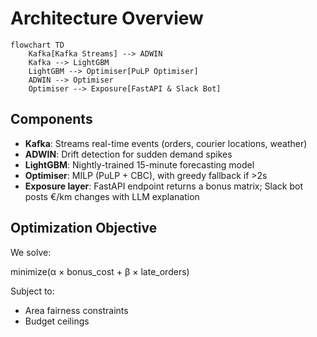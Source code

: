 # Architecture Overview

```mermaid
flowchart TD
    Kafka[Kafka Streams] --> ADWIN
    Kafka --> LightGBM
    LightGBM --> Optimiser[PuLP Optimiser]
    ADWIN --> Optimiser
    Optimiser --> Exposure[FastAPI & Slack Bot]
```

## Components

- **Kafka**: Streams real-time events (orders, courier locations, weather)
- **ADWIN**: Drift detection for sudden demand spikes
- **LightGBM**: Nightly-trained 15-minute forecasting model
- **Optimiser**: MILP (PuLP + CBC), with greedy fallback if >2s
- **Exposure layer**: FastAPI endpoint returns a bonus matrix; Slack bot posts €/km changes with LLM explanation

## Optimization Objective

We solve:

minimize(α × bonus_cost + β × late_orders)

Subject to:
- Area fairness constraints
- Budget ceilings